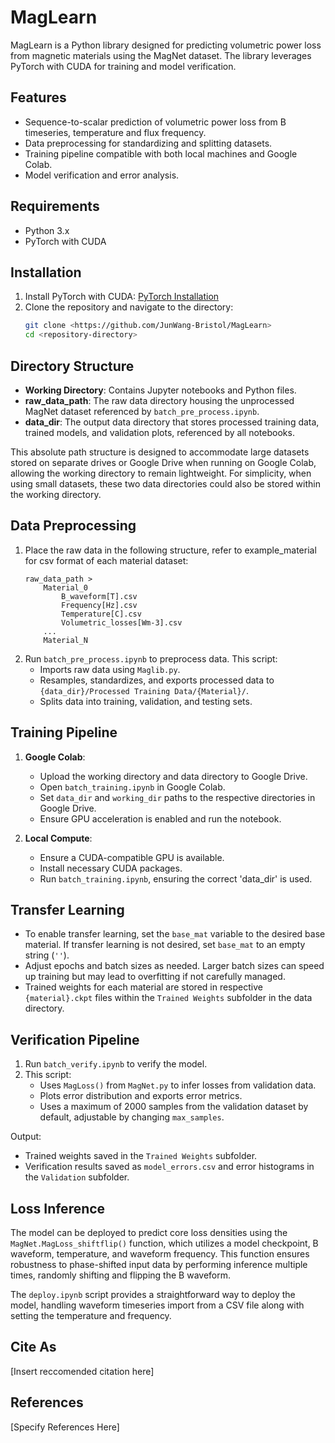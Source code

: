 
# MagLearn

MagLearn is a Python library designed for predicting volumetric power loss from magnetic materials using the MagNet dataset. The library leverages PyTorch with CUDA for training and model verification.

## Features

- Sequence-to-scalar prediction of volumetric power loss from B timeseries, temperature and flux frequency. 
- Data preprocessing for standardizing and splitting datasets.
- Training pipeline compatible with both local machines and Google Colab.
- Model verification and error analysis.

## Requirements

- Python 3.x
- PyTorch with CUDA

## Installation

1. Install PyTorch with CUDA: [PyTorch Installation](https://pytorch.org/get-started/locally/)
2. Clone the repository and navigate to the directory:
    ```bash
    git clone <https://github.com/JunWang-Bristol/MagLearn>
    cd <repository-directory>
    ```

## Directory Structure

- **Working Directory**: Contains Jupyter notebooks and Python files.
- **raw_data_path**: The raw data directory housing the unprocessed MagNet dataset referenced by `batch_pre_process.ipynb`.
- **data_dir**: The output data directory that stores processed training data, trained models, and validation plots, referenced by all notebooks.

This absolute path structure is designed to accommodate large datasets stored on separate drives or Google Drive when running on Google Colab, allowing the working directory to remain lightweight. For simplicity, when using small datasets, these two data directories could also be stored within the working directory.

## Data Preprocessing

1. Place the raw data in the following structure, refer to example_material for csv format of each material dataset:
    ```
    raw_data_path >
        Material_0
            B_waveform[T].csv
            Frequency[Hz].csv
            Temperature[C].csv
            Volumetric_losses[Wm-3].csv
        ...
        Material_N
    ```
2. Run `batch_pre_process.ipynb` to preprocess data. This script:
    - Imports raw data using `Maglib.py`.
    - Resamples, standardizes, and exports processed data to `{data_dir}/Processed Training Data/{Material}/`.
    - Splits data into training, validation, and testing sets.

## Training Pipeline

1. **Google Colab**:
    - Upload the working directory and data directory to Google Drive.
    - Open `batch_training.ipynb` in Google Colab.
    - Set `data_dir` and `working_dir` paths to the respective directories in Google Drive.
    - Ensure GPU acceleration is enabled and run the notebook.

2. **Local Compute**:
    - Ensure a CUDA-compatible GPU is available.
    - Install necessary CUDA packages.
    - Run `batch_training.ipynb`, ensuring the correct 'data_dir' is used.

## Transfer Learning

- To enable transfer learning, set the `base_mat` variable to the desired base material. If transfer learning is not desired, set `base_mat` to an empty string (`''`).
- Adjust epochs and batch sizes as needed. Larger batch sizes can speed up training but may lead to overfitting if not carefully managed.
- Trained weights for each material are stored in respective `{material}.ckpt` files within the `Trained Weights` subfolder in the data directory.

## Verification Pipeline

1. Run `batch_verify.ipynb` to verify the model.
2. This script:
    - Uses `MagLoss()` from `MagNet.py` to infer losses from validation data.
    - Plots error distribution and exports error metrics.
    - Uses a maximum of 2000 samples from the validation dataset by default, adjustable by changing `max_samples`.

Output:

- Trained weights saved in the `Trained Weights` subfolder.
- Verification results saved as `model_errors.csv` and error histograms in the `Validation` subfolder.

## Loss Inference

The model can be deployed to predict core loss densities using the `MagNet.MagLoss_shiftflip()` function, which utilizes a model checkpoint, B waveform, temperature, and waveform frequency. This function ensures robustness to phase-shifted input data by performing inference multiple times, randomly shifting and flipping the B waveform.

The `deploy.ipynb` script provides a straightforward way to deploy the model, handling waveform timeseries import from a CSV file along with setting the temperature and frequency.

## Cite As

[Insert reccomended citation here]

## References

[Specify References Here]